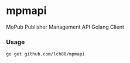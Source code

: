 # mpmapi

MoPub Publisher Management API Golang Client

### Usage

```
go get github.com/lch88/mpmapi
```
